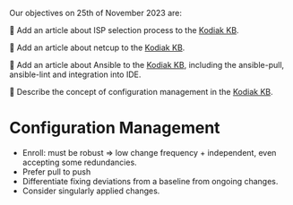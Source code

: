 Our objectives on 25th of November 2023 are:

:pencil: Add an article about ISP selection process to the [Kodiak KB](https://github.com/polarlabs/kodiak-kb).

:pencil: Add an article about netcup to the [Kodiak KB](https://github.com/polarlabs/kodiak-kb).

:pencil: Add an article about Ansible to the [Kodiak KB](https://github.com/polarlabs/kodiak-kb), including the ansible-pull, ansible-lint and integration into IDE.

:pencil: Describe the concept of configuration management in the [Kodiak KB](https://github.com/polarlabs/kodiak-kb).

# Configuration Management

* Enroll: must be robust => low change frequency + independent, even accepting some redundancies.
* Prefer pull to push
* Differentiate fixing deviations from a baseline from ongoing changes. 
* Consider singularly applied changes.
